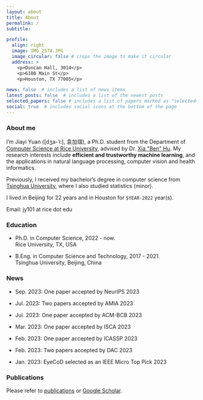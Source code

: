 ```yaml
---
layout: about
title: About
permalink: /
subtitle:

profile:
  align: right
  image: IMG_2574.JPG
  image_circular: false # crops the image to make it circular
  address: >
    <p>Duncan Hall, 3014</p>
    <p>6100 Main St</p>
    <p>Houston, TX 77005</p>

news: false  # includes a list of news items
latest_posts: false  # includes a list of the newest posts
selected_papers: false # includes a list of papers marked as "selected={true}"
social: true  # includes social icons at the bottom of the page
---
```


### About me

I’m Jiayi Yuan ([dʒa-ˈi:], 袁加熠), a Ph.D. student from the Department of [Computer Science at Rice University](https://cs.rice.edu/), advised by Dr. [Xia "Ben" Hu](https://cs.rice.edu/~xh37/index.html). My research interests include **efficient and trustworthy machine learning**, and the applications in natural language processing, computer vision and health informatics.

Previously, I received my bachelor’s degree in computer science from [Tsinghua University](https://www.tsinghua.edu.cn/en/), where I also studied statistics (minor). 

I lived in Beijing for 22 years and in Houston for ``$YEAR-2022`` year(s).

Email: jy101 at rice dot edu

### Education

* Ph.D. in Computer Science, 2022 - now.  
Rice University, TX, USA

* B.Eng. in Computer Science and Technology, 2017 - 2021.  
Tsinghua University, Beijing, China

### News

- Sep. 2023: One paper accepted by NeurIPS 2023

- Jul. 2023: Two papers accepted by AMIA 2023

- Jul. 2023: One paper accepted by ACM-BCB 2023

- Mar. 2023: One paper accepted by ISCA 2023

- Feb. 2023: One paper accepted by ICASSP 2023

- Feb. 2023: Two papers accepted by DAC 2023

- Jan. 2023: EyeCoD selected as an IEEE Micro Top Pick 2023

### Publications

Please refer to [publications](https://jy-yuan.github.io/publications/) or [Google Scholar](https://scholar.google.com/citations?user=XMrlrV8AAAAJ).
